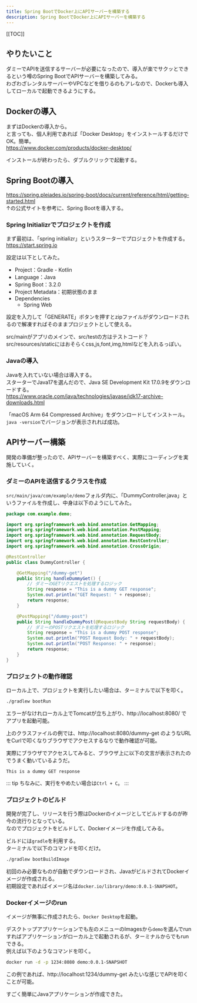 ```yaml
---
title: Spring BootでDocker上にAPIサーバーを構築する
description: Spring BootでDocker上にAPIサーバーを構築する
---
```


[[TOC]]

## やりたいこと
ダミーでAPIを送信するサーバーが必要になったので、導入が楽でサクッとできるという噂のSpring BootでAPIサーバーを構築してみる。  
わざわざレンタルサーバーやVPCなどを借りるのもアレなので、Dockerも導入してローカルで起動できるようにする。


## Dockerの導入
まずはDockerの導入から。  
と言っても、個人利用であれば「Docker Desktop」をインストールするだけでOK。簡単。  
https://www.docker.com/products/docker-desktop/  
  
インストールが終わったら、ダブルクリックで起動する。


## Spring Bootの導入
https://spring.pleiades.io/spring-boot/docs/current/reference/html/getting-started.html  
↑の公式サイトを参考に、Spring Bootを導入する。  

### Spring Initializrでプロジェクトを作成
まず最初は、「spring initializr」というスターターでプロジェクトを作成する。  
https://start.spring.io  
  
設定は以下としてみた。  
* Project：Gradle - Kotlin
* Language：Java
* Spring Boot：3.2.0
* Project Metadata：初期状態のまま
* Dependencies
    * Spring Web

設定を入力して「GENERATE」ボタンを押すとzipファイルがダウンロードされるので解凍すればそのままプロジェクトとして使える。  

src/mainがアプリのメインで、src/testの方はテストコード？  
src/resources/staticにはおそらくcss,js,font,img,htmlなどを入れるっぽい。


### Javaの導入
Javaを入れていない場合は導入する。  
スターターでJava17を選んだので、Java SE Development Kit 17.0.9をダウンロードする。  
https://www.oracle.com/java/technologies/javase/jdk17-archive-downloads.html  

「macOS Arm 64 Compressed Archive」をダウンロードしてインストール。  
`java -version`でバージョンが表示されれば成功。


## APIサーバー構築
開発の準備が整ったので、APIサーバーを構築すべく、実際にコーディングを実施していく。

### ダミーのAPIを送信するクラスを作成
`src/main/java/com/example/demo`フォルダ内に、「DummyController.java」というファイルを作成し、中身は以下のようにしてみた。  
  
```java
package com.example.demo;

import org.springframework.web.bind.annotation.GetMapping;
import org.springframework.web.bind.annotation.PostMapping;
import org.springframework.web.bind.annotation.RequestBody;
import org.springframework.web.bind.annotation.RestController;
import org.springframework.web.bind.annotation.CrossOrigin;

@RestController
public class DummyController {

    @GetMapping("/dummy-get")
    public String handleDummyGet() {
        // ダミーのGETリクエストを処理するロジック
        String response = "This is a dummy GET response";
        System.out.println("GET Request: " + response);
        return response;
    }

    @PostMapping("/dummy-post")
    public String handleDummyPost(@RequestBody String requestBody) {
        // ダミーのPOSTリクエストを処理するロジック
        String response = "This is a dummy POST response";
        System.out.println("POST Request Body: " + requestBody);
        System.out.println("POST Response: " + response);
        return response;
    }
}
```


### プロジェクトの動作確認
ローカル上で、プロジェクトを実行したい場合は、ターミナルで以下を叩く。  
  
```zsh
./gradlew bootRun
```

エラーがなけれローカル上でTomcatが立ち上がり、http://localhost:8080/ でアプリを起動可能。  
  
上のクラスファイルの例では、http://localhost:8080/dummy-get のようなURLをCurlで叩くなりブラウザでアクセスするなりで動作確認が可能。  
  
実際にブラウザでアクセスしてみると、ブラウザ上に以下の文言が表示されたのでうまく動いているようだ。

```
This is a dummy GET response
```

::: tip
ちなみに、実行をやめたい場合は`Ctrl + C`。
:::


### プロジェクトのビルド
開発が完了し、リリースを行う際はDockerのイメージとしてビルドするのが昨今の流行りとなっている。  
なのでプロジェクトをビルドして、Dockerイメージを作成してみる。  
  
ビルドには`gradle`を利用する。  
ターミナルで以下のコマンドを叩くだけ。  
  
```zsh
./gradlew bootBuildImage
```
  
初回のみ必要なものが自動でダウンロードされ、JavaがビルドされてDockerイメージが作成される。  
初期設定であればイメージ名は`docker.io/library/demo:0.0.1-SNAPSHOT`。  


### Dockerイメージのrun
イメージが無事に作成されたら、`Docker Desktop`を起動。  
  
デスクトップアプリケーションでも左のメニューのImagesから`demo`を選んでrunすればアプリケーションがローカル上で起動されるが、ターミナルからでもrunできる。    
例えば以下のようなコマンドを叩く。  

```zsh
docker run -d -p 1234:8080 demo:0.0.1-SNAPSHOT
```

この例であれば、http://localhost:1234/dummy-get みたいな感じでAPIを叩くことが可能。
  
すごく簡単にJavaアプリケーションが作成できた。  